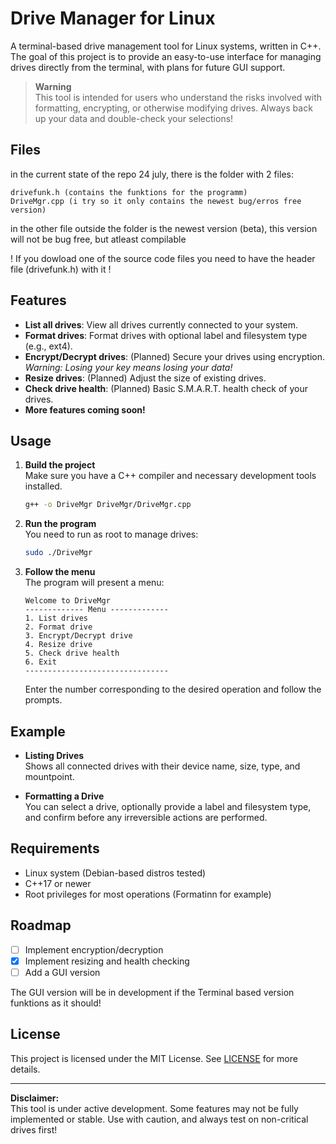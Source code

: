 # Drive Manager for Linux

A terminal-based drive management tool for Linux systems, written in C++. The goal of this project is to provide an easy-to-use interface for managing drives directly from the terminal, with plans for future GUI support.

> **Warning**  
> This tool is intended for users who understand the risks involved with formatting, encrypting, or otherwise modifying drives. Always back up your data and double-check your selections!

## Files
in the current state of the repo 24 july, there is the folder with 2 files:
```
drivefunk.h (contains the funktions for the programm)
DriveMgr.cpp (i try so it only contains the newest bug/erros free version)
```
in the other file outside the folder is the newest version (beta), this version will not be bug free, but atleast compilable


! If you dowload one of the source code files you need to have the header file (drivefunk.h) with it !


## Features

- **List all drives**: View all drives currently connected to your system.
- **Format drives**: Format drives with optional label and filesystem type (e.g., ext4).
- **Encrypt/Decrypt drives**: (Planned) Secure your drives using encryption. _Warning: Losing your key means losing your data!_
- **Resize drives**: (Planned) Adjust the size of existing drives.
- **Check drive health**: (Planned) Basic S.M.A.R.T. health check of your drives.
- **More features coming soon!**

## Usage

1. **Build the project**  
   Make sure you have a C++ compiler and necessary development tools installed.

   ```sh
   g++ -o DriveMgr DriveMgr/DriveMgr.cpp
   ```

2. **Run the program**  
   You need to run as root to manage drives:

   ```sh
   sudo ./DriveMgr
   ```

3. **Follow the menu**  
   The program will present a menu:
   ```
   Welcome to DriveMgr
   ------------- Menu -------------
   1. List drives
   2. Format drive
   3. Encrypt/Decrypt drive
   4. Resize drive
   5. Check drive health
   6. Exit
   --------------------------------
   ```

   Enter the number corresponding to the desired operation and follow the prompts.

## Example

- **Listing Drives**  
  Shows all connected drives with their device name, size, type, and mountpoint.

- **Formatting a Drive**  
  You can select a drive, optionally provide a label and filesystem type, and confirm before any irreversible actions are performed.

## Requirements

- Linux system (Debian-based distros tested)
- C++17 or newer
- Root privileges for most operations (Formatinn for example)

## Roadmap

- [ ] Implement encryption/decryption
- [x] Implement resizing and health checking
- [ ] Add a GUI version

The GUI version will be in development if the Terminal based version funktions as it should!
## License

This project is licensed under the MIT License. See [LICENSE](LICENSE) for more details.

---

**Disclaimer:**  
This tool is under active development. Some features may not be fully implemented or stable. Use with caution, and always test on non-critical drives first!
